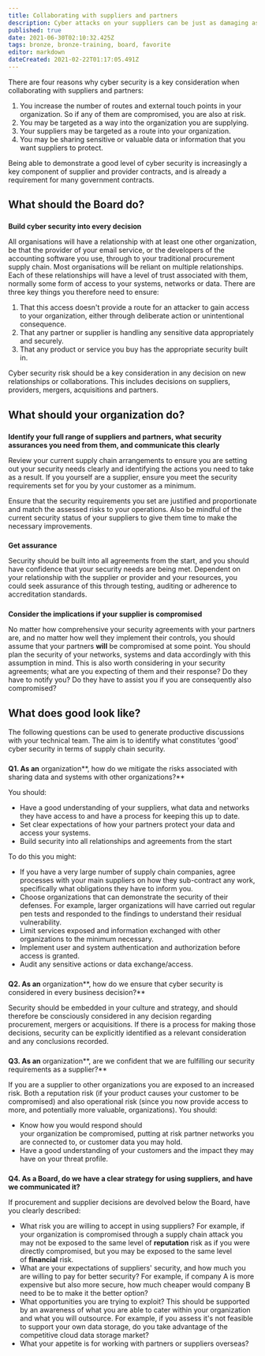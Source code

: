 ```yaml
---
title: Collaborating with suppliers and partners
description: Cyber attacks on your suppliers can be just as damaging as an attack on your own networks.
published: true
date: 2021-06-30T02:10:32.425Z
tags: bronze, bronze-training, board, favorite
editor: markdown
dateCreated: 2021-02-22T01:17:05.491Z
---
```


There are four reasons why cyber security is a key consideration when collaborating with suppliers and partners:

1.  You increase the number of routes and external touch points in your organization. So if any of them are compromised, you are also at risk.
2.  You may be targeted as a way into the organization you are supplying.
3.  Your suppliers may be targeted as a route into your organization.
4.  You may be sharing sensitive or valuable data or information that you want suppliers to protect.

Being able to demonstrate a good level of cyber security is increasingly a key component of supplier and provider contracts, and is already a requirement for many government contracts.

## What should the Board do?

###   
**Build cyber security into every decision**

All organisations will have a relationship with at least one other organization, be that the provider of your email service, or the developers of the accounting software you use, through to your traditional procurement supply chain. Most organisations will be reliant on multiple relationships. Each of these relationships will have a level of trust associated with them, normally some form of access to your systems, networks or data. There are three key things you therefore need to ensure:

1.  That this access doesn't provide a route for an attacker to gain access to your organization, either through deliberate action or unintentional consequence.
2.  That any partner or supplier is handling any sensitive data appropriately and securely.
3.  That any product or service you buy has the appropriate security built in.

Cyber security risk should be a key consideration in any decision on new relationships or collaborations. This includes decisions on suppliers, providers, mergers, acquisitions and partners.

## What should your organization do?

###   
**Identify your full range of suppliers and partners, what security assurances you need from them, and communicate this clearly**

Review your current supply chain arrangements to ensure you are setting out your security needs clearly and identifying the actions you need to take as a result. If you yourself are a supplier, ensure you meet the security requirements set for you by your customer as a minimum.

Ensure that the security requirements you set are justified and proportionate and match the assessed risks to your operations. Also be mindful of the current security status of your suppliers to give them time to make the necessary improvements.

###   
**Get assurance**

Security should be built into all agreements from the start, and you should have confidence that your security needs are being met. Dependent on your relationship with the supplier or provider and your resources, you could seek assurance of this through testing, auditing or adherence to accreditation standards.

###   
**Consider the implications if your supplier is compromised**

No matter how comprehensive your security agreements with your partners are, and no matter how well they implement their controls, you should assume that your partners **will** be compromised at some point. You should plan the security of your networks, systems and data accordingly with this assumption in mind. This is also worth considering in your security agreements; what are you expecting of them and their response? Do they have to notify you? Do they have to assist you if you are consequently also compromised?

## What does good look like?

The following questions can be used to generate productive discussions with your technical team. The aim is to identify what constitutes 'good' cyber security in terms of supply chain security.

###   
**Q1. As an** organization**, how do we mitigate the risks associated with sharing data and systems with other organizations?**

You should:

-   Have a good understanding of your suppliers, what data and networks they have access to and have a process for keeping this up to date.
-   Set clear expectations of how your partners protect your data and access your systems.
-   Build security into all relationships and agreements from the start

To do this you might:

-   If you have a very large number of supply chain companies, agree processes with your main suppliers on how they sub-contract any work, specifically what obligations they have to inform you.
-   Choose organizations that can demonstrate the security of their defenses. For example, larger organizations will have carried out regular pen tests and responded to the findings to understand their residual vulnerability.
-   Limit services exposed and information exchanged with other organizations to the minimum necessary.
-   Implement user and system authentication and authorization before access is granted.
-   Audit any sensitive actions or data exchange/access.

###   
**Q2. As an** organization**, how do we ensure that cyber security is considered in every business decision?**

Security should be embedded in your culture and strategy, and should therefore be consciously considered in any decision regarding procurement, mergers or acquisitions. If there is a process for making those decisions, security can be explicitly identified as a relevant consideration and any conclusions recorded.

###   
**Q3. As an** organization**, are we confident that we are fulfilling our security requirements as a supplier?**

If you are a supplier to other organizations you are exposed to an increased risk. Both a reputation risk (if your product causes your customer to be compromised) and also operational risk (since you now provide access to more, and potentially more valuable, organizations). You should:

-   Know how you would respond should your organization be compromised, putting at risk partner networks you are connected to, or customer data you may hold.
-   Have a good understanding of your customers and the impact they may have on your threat profile.

###   
**Q4. As a Board, do we have a clear strategy for using suppliers, and have we communicated it?**

If procurement and supplier decisions are devolved below the Board, have you clearly described:

-   What risk you are willing to accept in using suppliers? For example, if your organization is compromised through a supply chain attack you may not be exposed to the same level of **reputation** risk as if you were directly compromised, but you may be exposed to the same level of **financial** risk.
-   What are your expectations of suppliers' security, and how much you are willing to pay for better security? For example, if company A is more expensive but also more secure, how much cheaper would company B need to be to make it the better option?
-   What opportunities you are trying to exploit? This should be supported by an awareness of what you are able to cater within your organization and what you will outsource. For example, if you assess it's not feasible to support your own data storage, do you take advantage of the competitive cloud data storage market?
-   What your appetite is for working with partners or suppliers overseas?